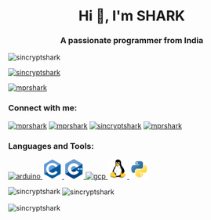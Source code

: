 <h1 align="center">Hi 👋, I'm SHARK</h1>
<h3 align="center">A passionate programmer from India</h3>

<p align="left"> <img src="https://komarev.com/ghpvc/?username=sincryptshark&label=Profile%20views&color=0e75b6&style=flat" alt="sincryptshark" /> </p>

<p align="left"> <a href="https://github.com/ryo-ma/github-profile-trophy"><img src="https://github-profile-trophy.vercel.app/?username=sincryptshark" alt="sincryptshark" /></a> </p>

<p align="left"> <a href="https://twitter.com/mprshark" target="blank"><img src="https://img.shields.io/twitter/follow/mprshark?logo=twitter&style=for-the-badge" alt="mprshark" /></a> </p>

<h3 align="left">Connect with me:</h3>
<p align="left">
<a href="https://twitter.com/mprshark" target="blank"><img align="center" src="https://raw.githubusercontent.com/rahuldkjain/github-profile-readme-generator/master/src/images/icons/Social/twitter.svg" alt="mprshark" height="30" width="40" /></a>
<a href="https://linkedin.com/in/mprshark" target="blank"><img align="center" src="https://raw.githubusercontent.com/rahuldkjain/github-profile-readme-generator/master/src/images/icons/Social/linked-in-alt.svg" alt="mprshark" height="30" width="40" /></a>
<a href="https://instagram.com/sincryptshark" target="blank"><img align="center" src="https://raw.githubusercontent.com/rahuldkjain/github-profile-readme-generator/master/src/images/icons/Social/instagram.svg" alt="sincryptshark" height="30" width="40" /></a>
<a href="https://www.youtube.com/c/mprshark" target="blank"><img align="center" src="https://raw.githubusercontent.com/rahuldkjain/github-profile-readme-generator/master/src/images/icons/Social/youtube.svg" alt="mprshark" height="30" width="40" /></a>
</p>

<h3 align="left">Languages and Tools:</h3>
<p align="left"> <a href="https://www.arduino.cc/" target="_blank" rel="noreferrer"> <img src="https://cdn.worldvectorlogo.com/logos/arduino-1.svg" alt="arduino" width="40" height="40"/> </a> <a href="https://www.cprogramming.com/" target="_blank" rel="noreferrer"> <img src="https://raw.githubusercontent.com/devicons/devicon/master/icons/c/c-original.svg" alt="c" width="40" height="40"/> </a> <a href="https://www.w3schools.com/cpp/" target="_blank" rel="noreferrer"> <img src="https://raw.githubusercontent.com/devicons/devicon/master/icons/cplusplus/cplusplus-original.svg" alt="cplusplus" width="40" height="40"/> </a> <a href="https://cloud.google.com" target="_blank" rel="noreferrer"> <img src="https://www.vectorlogo.zone/logos/google_cloud/google_cloud-icon.svg" alt="gcp" width="40" height="40"/> </a> <a href="https://www.linux.org/" target="_blank" rel="noreferrer"> <img src="https://raw.githubusercontent.com/devicons/devicon/master/icons/linux/linux-original.svg" alt="linux" width="40" height="40"/> </a> <a href="https://www.python.org" target="_blank" rel="noreferrer"> <img src="https://raw.githubusercontent.com/devicons/devicon/master/icons/python/python-original.svg" alt="python" width="40" height="40"/> </a> </p>

<p><img align="left" src="https://github-readme-stats.vercel.app/api/top-langs?username=sincryptshark&show_icons=true&locale=en&layout=compact" alt="sincryptshark" /></p>

<p>&nbsp;<img align="center" src="https://github-readme-stats.vercel.app/api?username=sincryptshark&show_icons=true&locale=en" alt="sincryptshark" /></p>

<p><img align="center" src="https://github-readme-streak-stats.herokuapp.com/?user=sincryptshark&" alt="sincryptshark" /></p>
